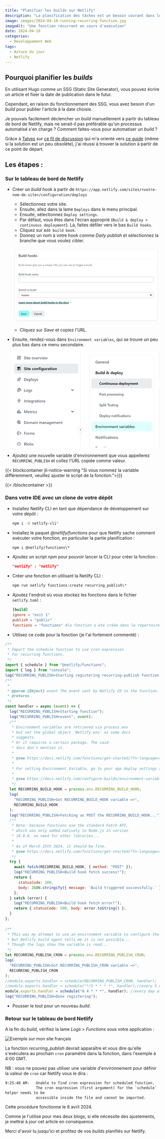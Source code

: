 ```yaml
---
title: "Planifier les builds sur Netlify"
description: "La planification des tâches est un besoin courant dans le développement de logiciels. Avec mes blogs générés par Hugo, j'avais besoin d'une telle tâche pour automatiser le flux de publication de mes articles."
image: images/2024-04-10-running-recurring-function.jpg
imageAlt: "Une fonction récurrent en cours d'exécution"
date: 2024-04-10
categories:
  - Développement Web
tags:
  - Astuce du jour
  - Netlify
---
```


## Pourquoi planifier les _builds_

En utilisant Hugo comme un SSG (Static Site Generator), vous pouvez écrire un article et fixer la date de publication dans le futur.

Cependant, en raison du fonctionnement des SSG, vous avez besoin d'un _build_ pour publier l'article à la date choisie.

Je pouvais facilement déclencher un _build_ manuellement à partir du tableau de bord de Netlify, mais ne serait-il pas préférable qu'un processus automatisé s'en charge ? Comment faites-vous pour automatiser un _build_ ?

Grâce à [Talves](https://answers.netlify.com/u/talves) sur [ce fil de discussion](https://answers.netlify.com/t/scheduling-builds-and-deploys-with-netlify/2563/5) qui m'a orienté vers [ce guide](https://www.raymondcamden.com/2022/02/04/an-early-look-at-netlify-scheduled-functions) (même si la solution est un peu obsolète), j'ai réussi à trouver la solution à partir de ce point de départ.

## Les étapes :

### Sur le tableau de bord de Netlify

- Créer un _build hook_ à partir de `https://app.netlify.com/sites/<votre-nom-de-site>/configuration/deploys`

  - Sélectionnez votre site.
  - Ensuite, allez dans la lame `Deploys` dans le menu principal.
  - Ensuite, sélectionnez `Deploy settings`.
  - Par défaut, vous êtes dans l'écran approprié (`Build & deploy > continuous deployment`). Là, faites défiler vers le bas `Build hooks`.
  - Cliquez sur `Add build book`.
  - Donnez un nom à votre hook comme _Daily publish_ et sélectionnez la branche que vous voulez cibler.

  ![Ajouter un hook de construction](images/build-hook-form.jpg)

  - Cliquez sur _Save_ et copiez l'URL.

- Ensuite, rendez-vous dans `Environment variables`, qui se trouve un peu plus bas dans ce menu secondaire.

  ![Emplacement du menu "Environment variables"](images/environment-variables-menu-blade.jpg)

- Ajoutez une nouvelle variable d'environnement que vous appellerez `RECURRING_PUBLISH` et collez l'URL copiée comme valeur.

{{< blockcontainer jli-notice-warning "Si vous nommez la variable différemment, veuillez ajuster le script de la fonction.">}}}

{{< /blockcontainer >}}

### Dans votre IDE avec un clone de votre dépôt

- Installez Netlify CLI en tant que dépendance de développement sur votre dépôt :

  ```bash
  npm i -D netlify-cli*
  ```

- Installez le paquet _@netlify/functions_ pour que Netlify sache comment exécuter votre fonction, en particulier la partie planification :

  ```bash
  npm i @netlify/functions\*
  ```

- Ajoutez un script _npm_ pour pouvoir lancer la CLI pour créer la fonction :

  ```json
  "netlify" : "netlify"

  ```

- Créer une fonction en utilisant la Netilfy CLI :

  ```bash
  npm run netlify functions:create recurring_publish\*
  ```

- Ajoutez l'endroit où vous stockez les fonctions dans le fichier `netlify.toml` :

  ```toml
  [build]
  ignore = "exit 1"
  publish = "public"
  functions = "functions" #la fonction a été créée dans le répertoire 'functions' à la racine de votre référentiel.
  ```

- Utilisez ce code pour la fonction (je l'ai fortement commenté) :

```jsx
/**
 * Import the schedule function to use cron expression
 * for recurring functions.
 */
import { schedule } from "@netlify/functions";
import { log } from "console";
log("RECURRING_PUBLISH>Starting registering recurring-publish function...");
/**
 *
 * @param {Object} event The event sent by Netlify CD to the function.
 * @returns
 */
const handler = async (event) => {
  log("RECURRING_PUBLISH>Starting function");
  log("RECURRING_PUBLISH>event", event);
  /**
   * Environment variables are retrieved via process.env
   * but not the global object `Netlify.env` as some docs
   * suggests.
   * Or it requires a certain package. The said-
   * docs don't mention it.
   *
   * @see https://docs.netlify.com/functions/get-started/?fn-language=ts#environment-variables
   *
   * For setting Environment Variable, go to your app deploy settings and select the "Environment Variables" blade.
   *
   * @see https://docs.netlify.com/configure-builds/environment-variables/
   */
  let RECURRING_BUILD_HOOK = process.env.RECURRING_BUILD_HOOK;
  log(
    "RECURRING_PUBLISH>Got RECURRING_BUILD_HOOK variable =>",
    RECURRING_BUILD_HOOK
  );
  log("RECURRING_PUBLISH>Fetching as POST the RECURRING_BUILD_HOOK...");
  /**
   * Note: because functions use the standard Fetch API,
   * which was only added natively to Node.js in version
   * 18.0.0, no need for other libraries...
   *
   * As of March 25th 2024, it should be fine.
   * @see https://docs.netlify.com/functions/get-started/?fn-language=ts#runtime
   */
  try {
    await fetch(RECURRING_BUILD_HOOK, { method: "POST" });
    log("RECURRING_PUBLISH>Build hook fetch success!");
    return {
      statusCode: 200,
      body: JSON.stringify({ message: `Build triggered successfully.` }),
    };
  } catch (error) {
    log("RECURRING_PUBLISH>Build hook fetch error!");
    return { statusCode: 500, body: error.toString() };
  }
};

/**
 * This was my attempt to use an environment variable to configure the cron.
 * But Netlify build agent tells me it is not possible...
 * Though the logs show the variable is read...
 */
let RECURRING_PUBLISH_CRON = process.env.RECURRING_PUBLISH_CRON;
log(
  "RECURRING_PUBLISH>Got RECURRING_PUBLISH_CRON variable =>",
  RECURRING_PUBLISH_CRON
);
//module.exports.handler = schedule(RECURRING_PUBLISH_CRON, handler);
//module.exports.handler = schedule("*/5 * * * *", handler);//every 5 min
module.exports.handler = schedule("0 4 * * *", handler); //every day at 4am GMT
log("RECURRING_PUBLISH>Done registering");
```

- Pousser le tout pour un nouveau _build_.

### Retour sur le tableau de bord Netlify

A la fin du _build_, vérifiez la lame _Logs > Functions_ sous votre application :

![Exemple sur mon site français](images/2024-04-12-running-recurring-function.jpg)

La fonction _recurring_publish_ devrait apparaître et vous dire qu'elle s'exécutera au prochain `cron` paramétré dans la fonction, dans l'exemple à 4:00 GMT.

NB : vous ne pouvez pas utiliser une variable d'environnement pour définir la valeur de `cron` car Netlify vous le dira :

```log
9:25:40 AM:   Unable to find cron expression for scheduled function.
              The cron expression (first argument) for the `schedule` helper needs to be
              accessible inside the file and cannot be imported.
```

Cette procédure fonctionne le 8 avril 2024.

Comme je l'utilise pour mes deux blogs, si elle nécessite des ajustements, je mettrai à jour cet article en conséquence.

Merci d'avoir lu jusqu'ici et profitez de vos _builds_ planifiés sur Netlify.
